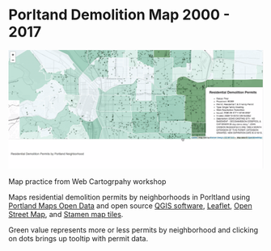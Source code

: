 # Porltand Demolition Map 2000 - 2017

![demolition map](https://github.com/meganmckissack/portand-demolition-map/blob/master/demolition-map-image.png)

Map practice from Web Cartogrpahy workshop

Maps residential demolition permits by neighborhoods in Porltland using [Portland Maps Open Data](http://gis-pdx.opendata.arcgis.com/datasets/residential-demolition-permits?orderBy=YEAR&orderByAsc=false&where=UPPER(YEAR)%20like%20%27%25%25%27) and open source [QGIS software](https://qgis.org/en/site/), [Leaflet](https://leafletjs.com/), [Open Street Map](https://www.openstreetmap.org/), and [Stamen map tiles](http://maps.stamen.com/#watercolor/12/37.7706/-122.3782).

Green value represents more or less permits by neighborhood and clicking on dots brings up tooltip with permit data.
